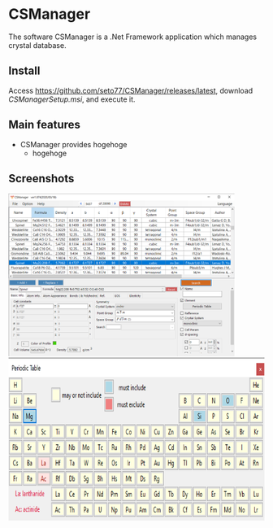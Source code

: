 # CSManager
The software CSManager is a .Net Framework application which manages crystal database.  

## Install
Access https://github.com/seto77/CSManager/releases/latest, download *CSManagerSetup.msi*, and execute it.

## Main features
* CSManager provides hogehoge
  * hogehoge 


## Screenshots
<img src="Screenshots/Main.png" height="320px"> <img src="Screenshots/PeriodicTable.png" height="320px"> 
